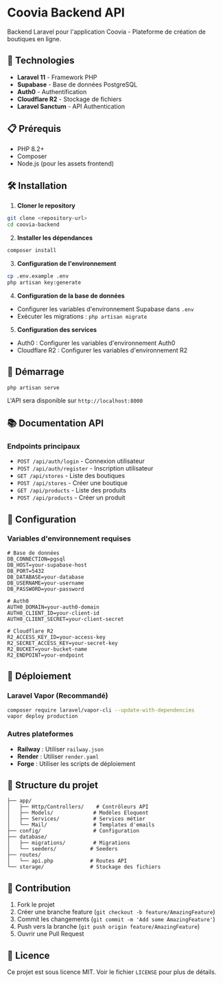 # Coovia Backend API

Backend Laravel pour l'application Coovia - Plateforme de création de boutiques en ligne.

## 🚀 Technologies

- **Laravel 11** - Framework PHP
- **Supabase** - Base de données PostgreSQL
- **Auth0** - Authentification
- **Cloudflare R2** - Stockage de fichiers
- **Laravel Sanctum** - API Authentication

## 📋 Prérequis

- PHP 8.2+
- Composer
- Node.js (pour les assets frontend)

## 🛠️ Installation

1. **Cloner le repository**
```bash
git clone <repository-url>
cd coovia-backend
```

2. **Installer les dépendances**
```bash
composer install
```

3. **Configuration de l'environnement**
```bash
cp .env.example .env
php artisan key:generate
```

4. **Configuration de la base de données**
- Configurer les variables d'environnement Supabase dans `.env`
- Exécuter les migrations : `php artisan migrate`

5. **Configuration des services**
- Auth0 : Configurer les variables d'environnement Auth0
- Cloudflare R2 : Configurer les variables d'environnement R2

## 🚀 Démarrage

```bash
php artisan serve
```

L'API sera disponible sur `http://localhost:8000`

## 📚 Documentation API

### Endpoints principaux

- `POST /api/auth/login` - Connexion utilisateur
- `POST /api/auth/register` - Inscription utilisateur
- `GET /api/stores` - Liste des boutiques
- `POST /api/stores` - Créer une boutique
- `GET /api/products` - Liste des produits
- `POST /api/products` - Créer un produit

## 🔧 Configuration

### Variables d'environnement requises

```env
# Base de données
DB_CONNECTION=pgsql
DB_HOST=your-supabase-host
DB_PORT=5432
DB_DATABASE=your-database
DB_USERNAME=your-username
DB_PASSWORD=your-password

# Auth0
AUTH0_DOMAIN=your-auth0-domain
AUTH0_CLIENT_ID=your-client-id
AUTH0_CLIENT_SECRET=your-client-secret

# Cloudflare R2
R2_ACCESS_KEY_ID=your-access-key
R2_SECRET_ACCESS_KEY=your-secret-key
R2_BUCKET=your-bucket-name
R2_ENDPOINT=your-endpoint
```

## 🚀 Déploiement

### Laravel Vapor (Recommandé)
```bash
composer require laravel/vapor-cli --update-with-dependencies
vapor deploy production
```

### Autres plateformes
- **Railway** : Utiliser `railway.json`
- **Render** : Utiliser `render.yaml`
- **Forge** : Utiliser les scripts de déploiement

## 📝 Structure du projet

```
├── app/
│   ├── Http/Controllers/    # Contrôleurs API
│   ├── Models/             # Modèles Eloquent
│   ├── Services/           # Services métier
│   └── Mail/               # Templates d'emails
├── config/                 # Configuration
├── database/
│   ├── migrations/         # Migrations
│   └── seeders/           # Seeders
├── routes/
│   └── api.php            # Routes API
└── storage/               # Stockage des fichiers
```

## 🤝 Contribution

1. Fork le projet
2. Créer une branche feature (`git checkout -b feature/AmazingFeature`)
3. Commit les changements (`git commit -m 'Add some AmazingFeature'`)
4. Push vers la branche (`git push origin feature/AmazingFeature`)
5. Ouvrir une Pull Request

## 📄 Licence

Ce projet est sous licence MIT. Voir le fichier `LICENSE` pour plus de détails.
